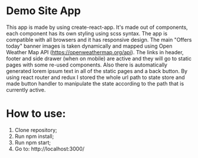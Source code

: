 # Demo Site App

This app is made by using create-react-app. It's made out of components, each component has its own styling using scss syntax. 
The app is compatible with all browsers and it has responsive design. The main "Offers today" banner images is taken dynamically 
and mapped using Open Weather Map API (https://openweathermap.org/api). The links in header, footer and side drawer (when on mobile) 
are active and they will go to static pages with some re-used components. Also there is automatically generated lorem ipsum text in all
of the static pages and a back button. By using react router and redux I stored the whole url path to state store and made button handler 
to manipulate the state according to the path that is currently active.

# How to use: 
1. Clone repository;
2. Run npm install;
3. Run npm start;
4. Go to: http://localhost:3000/

